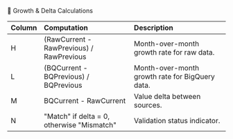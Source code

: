 🧮 Growth & Delta Calculations

| Column | Computation                       | Description                                |
| :----- | :-------------------------------- | :----------------------------------------- |
| H      | (RawCurrent - RawPrevious) / RawPrevious | Month-over-month growth rate for raw data. |
| L      | (BQCurrent - BQPrevious) / BQPrevious | Month-over-month growth rate for BigQuery data. |
| M      | BQCurrent - RawCurrent            | Value delta between sources.               |
| N      | "Match" if delta = 0, otherwise "Mismatch" | Validation status indicator.               |
